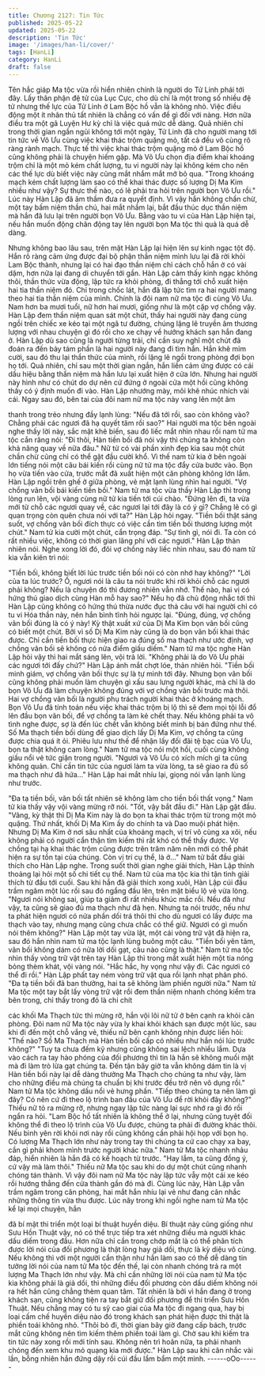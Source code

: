 ```yaml
---
title: Chương 2127: Tin Tức
published: 2025-05-22
updated: 2025-05-22
description: 'Tin Tức'
image: '/images/han-li/cover/'
tags: [HanLi]
category: HanLi
draft: false
---
```


Tên hắc giáp Ma tộc vừa rồi hiển nhiên chính là người do Tử Linh
phái tới đây.
Lấy thân phận đệ tử của Lục Cực, cho dù chỉ là một trong số
nhiều đệ tử nhưng thế lực của Tử Linh ở Lam Bộc hồ vẫn là
không nhỏ. Việc điều động một ít nhân thủ tất nhiên là chẳng có
vấn đề gì đối với nàng.
Hơn nữa điều tra một gã Luyện Hư kỳ chỉ là việc quá mức dễ
dàng.
Quả nhiên chỉ trong thời gian ngắn ngủi không tới một ngày, Tử
Linh đã cho người mang tới tin tức về Vô Ưu cùng việc khai thác
trộm quặng mỏ, tất cả đều vô cùng rõ ràng rành mạch.
Thực tế thì việc khai thác trộm quặng mỏ ở Lam Bộc hồ cũng
không phải là chuyện hiếm gặp.
Mà Vô Ưu chọn địa điểm khai khoáng trộm chỉ là một mỏ kém
chất lượng, tu vi người này lại không kém cho nên các thế lực dù
biết việc này cũng mắt nhắm mắt mở bỏ qua.
"Trong khoáng mạch kém chất lượng làm sao có thể khai thác
được số lượng Dị Ma Kim nhiều như vậy? Sự thực thế nào, có lẽ
phải tra hỏi trên người bọn Vô Ưu rồi." Lúc này Hàn Lập đã âm
thầm đưa ra quyết định.
Vì vậy hắn không chần chừ, một tay bấm niệm thần chú, hai mắt
nhắm lại, bắt đầu thúc dục thần niệm mà hắn đã lưu lại trên người
bọn Vô Ưu.
Bằng vào tu vi của Hàn Lập hiện tại, nếu hắn muốn động chân
động tay lên người bọn Ma tộc thì quả là quá dễ dàng.

Nhưng không bao lâu sau, trên mặt Hàn Lập lại hiện lên sự kinh
ngạc tột độ.
Hắn rõ ràng cảm ứng được đại bộ phận thần niệm mình lưu lại đã
rời khỏi Lam Bộc thành, nhưng lại có hai đạo thần niệm chỉ cách
chỗ hắn ở có vài dặm, hơn nữa lại đang di chuyển tới gần.
Hàn Lập cảm thấy kinh ngạc không thôi, thần thức vừa động, lập
tức ra khỏi phòng, đi thẳng tới chỗ xuất hiện hai tia thần niệm đó.
Chỉ trong chốc lát, hắn đã lập tức tìm ra hai người mang theo hai
tia thần niệm của mình.
Chính là đôi nam nữ ma tộc đi cùng Vô Ưu.
Nam hơn ba mươi tuổi, nữ hơn hai mươi, giống như là một cặp
vợ chồng vậy.
Hàn Lập đem thần niệm quan sát một chút, thấy hai người này
đang cùng ngồi trên chiếc xe kéo tại một ngã tư đường, chúng
lặng lẽ truyền âm thương lượng với nhau chuyện gì đó rồi cho xe
chạy về hướng khách sạn hắn đang ở.
Hàn Lập dù sao cũng là người từng trải, chỉ cần suy nghĩ một
chút đã đoán ra đến bảy tám phần là hai người này đang đi tìm
hắn.
Hắn khẽ mỉm cười, sau đó thu lại thần thức của mình, rồi lặng lẽ
ngồi trong phòng đợi bọn họ tới.
Quả nhiên, chỉ sau một thời gian ngắn, hắn liền cảm ứng được có
cái dấu hiệu bằng thần niệm mà hắn lưu lại xuất hiện ở cửa lớn.
Nhưng hai người này hình như có chút do dự nên cứ đứng ở
ngoài cửa một hồi cũng không thấy có ý định muốn đi vào.
Hàn Lập nhướng mày, môi khẽ nhúc nhích vài cái.
Ngay sau đó, bên tai của đôi nam nữ ma tộc này vang lên một âm

thanh trong trẻo nhưng đầy lạnh lùng:
"Nếu đã tới rồi, sao còn không vào? Chẳng phải các ngươi đã hạ
quyết tâm rồi sao?"
Hai người ma tộc bên ngoài nghe thấy lời này, sắc mặt khẽ biến,
sau đó liếc mắt nhìn nhau rồi nam tử ma tộc cắn răng nói:
"Đi thôi, Hàn tiền bối đã nói vậy thì chúng ta không còn khả năng
quay về nữa đâu."
Nữ tử có vài phần xinh đẹp kia sau một chút chần chừ cũng chỉ
có thể gật đầu cười khổ.
Vì thế nam tử kia ở bên ngoài lớn tiếng nói một câu bái kiến rồi
cùng nữ tử ma tộc đẩy cửa bước vào.
Bọn họ vừa tiến vào cửa, trước mắt đã xuất hiện một căn phòng
không lớn lắm.
Hàn Lập ngồi trên ghế ở giữa phòng, vẻ mặt lạnh lùng nhìn hai
người.
"Vợ chồng vãn bối bái kiến tiền bối." Nam tử ma tộc vừa thấy Hàn
Lập thì trong lòng run lên, vội vàng cùng nữ tử kia tiến tới cúi
chào.
"Đứng lên đi, ta vừa mới từ chỗ các ngươi quay về, các ngươi lại
tới đây là có ý gì? Chẳng lẽ có gì quan trọng còn quên chưa nói
với ta?" Hàn Lập hỏi ngay.
"Tiền bối thật sáng suốt, vợ chồng vãn bối đích thực có việc cần
tìm tiền bối thương lượng một chút." Nam tử kia cười một chút,
cẩn trọng đáp.
"Sự tình gì, nói đi. Ta còn có rất nhiều việc, không có thời gian
lãng phí với các ngươi." Hàn Lập thản nhiên nói.
Nghe xong lời đó, đôi vợ chồng này liếc nhìn nhau, sau đó nam tử
kia vẫn kiên trì nói:

"Tiền bối, không biết lời lúc trước tiền bối nói có còn nhớ hay
không?"
"Lời của ta lúc trước? Ồ, ngươi nói là câu ta nói trước khi rời khỏi
chỗ các ngươi phải không? Nếu là chuyện đó thì đương nhiên vẫn
nhớ. Thế nào, hai vị có hứng thú giao dịch cùng Hàn mỗ hay
sao?" Nếu họ đã chủ động nhắc tới thì Hàn Lập cũng không có
hứng thú thừa nước đục thả câu với hai người chỉ có tu vi Hóa
thần này, nên hắn bình tĩnh hỏi ngược lại.
"Đúng, đúng, vợ chồng vãn bối đúng là có ý này! Kỳ thật xuất xứ
của Dị Ma Kim bọn vãn bối cũng có biết một chút. Bởi vì số Dị Ma
Kim này cũng là do bọn vãn bối khai thác được. Chỉ cần tiền bối
thực hiện giao ra đúng số ma thạch như ước định, vợ chồng vãn
bối sẽ không có nửa điểm giấu diếm." Nam tử ma tộc nghe Hàn
Lập hỏi vậy thì hai mắt sáng lên, vội trả lời.
"Không phải là do Vô Ưu phái các ngươi tới đấy chứ?" Hàn Lập
ánh mắt chợt lóe, thản nhiên hỏi.
"Tiền bối minh giám, vợ chồng vãn bối thực sự là tự mình tới đây.
Nhưng bọn vãn bối cũng không phải muốn làm chuyện gì xấu sau
lưng người khác, mà chỉ là do bọn Vô Ưu đã làm chuyện không
đúng với vợ chồng vãn bối trước mà thôi.
Hai vợ chồng vãn bối là người phụ trách người khai thác ở khoáng
mạch. Bọn Vô Ưu đã tính toán nếu việc khai thác trộm bị lộ thì sẽ
đem mọi tội lỗi đổ lên đầu bọn vãn bối, để vợ chồng ta làm kẻ
chết thay. Nếu không phải ta vô tình nghe được, sợ là đến lúc
chết vẫn không biết mình bị bán đứng như thế. Số Ma thạch tiền
bối dùng để giao dịch lấy Dị Ma Kim, vợ chồng ta cũng được chia
quá ít ỏi. Phiêu lưu như thế để nhận lấy đối đãi tệ bạc của Vô Ưu,
bọn ta thật không cam lòng." Nam tử ma tộc nói một hồi, cuối
cùng không giấu nổi vẻ tức giận trong người.
"Ngươi và Vô Ưu có xích mích gì ta cũng không quản. Chỉ cần tin
tức của ngươi làm ta vừa lòng, ta sẽ giao ra đủ số ma thạch như
đã hứa…" Hàn Lập hai mắt nhíu lại, giọng nói vẫn lạnh lùng như
trước.

"Đa tạ tiền bối, vãn bối tất nhiên sẽ không làm cho tiền bối thất
vọng." Nam tử kia thấy vậy vội vàng mừng rỡ nói.
"Tốt, vậy bắt đầu đi." Hàn Lập gật đầu.
"Vâng, kỳ thật thì Dị Ma Kim này là do bọn ta khai thác trộm từ
trong một mỏ quặng. Thứ nhất, khối Dị Ma Kim ấy do chính ta và
Dao muội phát hiện. Nhưng Dị Ma Kim ở nơi sâu nhất của khoáng
mạch, vị trí vô cùng xa xôi, nếu không phải có người cẩn thận tìm
kiếm thì rất khó có thể thấy được. Vợ chồng tại hạ khai thác trộm
cũng được trên trăm năm nên mới có thể phát hiện ra sự tồn tại
của chúng. Còn vị trí cụ thể, là ở…" Nam tử bắt đầu giải thích cho
Hàn Lập nghe.
Trong suốt thời gian nghe giải thích, Hàn Lập thỉnh thoảng lại hỏi
một số chi tiết cụ thể. Nam tử của ma tộc kia thì tận tình giải thích
từ đầu tới cuối. Sau khi hắn đã giải thích xong xuôi, Hàn Lập cúi
đầu trầm ngâm một lúc rồi sau đó ngẩng đầu lên, trên mặt biểu lộ
vẻ vừa lòng.
"Ngươi nói không sai, giúp ta giảm đi rất nhiều khúc mắc rồi. Nếu
đã như vậy, ta cũng sẽ giao đủ ma thạch như đã hẹn. Nhưng ta
nói trước, nếu như ta phát hiện ngươi có nửa phần dối trá thôi thì
cho dù ngươi có lấy được ma thạch vào tay, nhưng mạng cũng
chưa chắc có thể giữ. Ngươi có gì muốn nói thêm không?" Hàn
Lập một tay vừa lật, một cái vòng trữ vật đã hiện ra, sau đó hắn
nhìn nam tử ma tộc lạnh lùng buông một câu.
"Tiền bối yên tâm, vãn bối không dám có nửa lời dối gạt, câu nào
cũng là thật." Nam tử ma tộc nhìn thấy vòng trữ vật trên tay Hàn
Lập thì trong mắt xuất hiện một tia nóng bỏng thèm khát, vội vàng
nói.
"Hắc hắc, hy vọng như vậy đi. Các ngươi có thể đi rồi." Hàn Lập
phất tay ném vòng trữ vật qua rồi lạnh nhạt phân phó.
"Đa tạ tiền bối đã ban thưởng, hai ta sẽ không làm phiền người
nữa." Nam tử Ma tộc một tay bắt lấy vòng trữ vật rồi đem thần
niệm nhanh chóng kiểm tra bên trong, chỉ thấy trong đó là chi chít

các khối Ma Thạch tức thì mừng rỡ, hắn vội lôi nữ tử ở bên cạnh
ra khỏi căn phòng.
Đôi nam nữ Ma tộc này vừa ly khai khỏi khách sạn được một lúc,
sau khi đi đến một chỗ vắng vẻ, thiếu nữ bên cạnh không nhịn
được liền hỏi:
"Thế nào? Số Ma Thạch mà Hàn tiền bối cấp có nhiều như hắn
nói lúc trước không?"
"Tuy ta chưa đếm kỹ nhưng cũng không sai lệch nhiều lắm. Dựa
vào cách ra tay hào phóng của đối phương thì tin là hắn sẽ không
muối mặt mà đi làm trò lừa gạt chúng ta. Đến tận bây giờ ta vẫn
không dám tin là vị Hàn tiền bối này lại dễ dàng thưởng Ma Thạch
cho chúng ta như vậy, làm cho những điều mà chúng ta chuẩn bị
khi trước đều trở nên vô dụng rồi." Nam tử Ma tộc không dấu nổi
vẻ hưng phấn.
"Tiếp theo chúng ta nên làm gì đây? Có nên cứ đi theo lộ trình
ban đầu của Vô Ưu để rời khỏi đây không?" Thiếu nữ tỏ ra mừng
rỡ, nhưng ngay lập tức nàng lại sực nhớ ra gì đó rồi ngẩn ra hỏi.
"Lam Bộc hồ tất nhiên là không thể ở lại, nhưng cũng tuyệt đối
không thể đi theo lộ trình của Vô Ưu được, chúng ta phải đi
đường khác thôi. Nếu bình yên rời khỏi nơi này rồi cũng không
cần phải hội họp với bọn họ. Có lượng Ma Thạch lớn như này
trong tay thì chúng ta cứ cao chạy xa bay, cần gì phải khom mình
trước người khác nữa." Nam tử Ma tộc nhanh nhảu đáp, hiển
nhiên là hắn đã có kế hoạch từ trước.
"Hay lắm, ta cũng đồng ý, cứ vậy mà làm thôi." Thiếu nữ Ma tộc
sau khi do dự một chút cũng nhanh chóng tán thành.
Vì vậy đôi nam nữ Ma tộc này lập tức vẫy một cái xe kéo rồi
hướng thẳng đến cửa thành gần đó mà đi.
Cùng lúc này, Hàn Lập vẫn trầm ngâm trong căn phòng, hai mắt
hắn nhíu lại vẻ như đang cân nhắc những thông tin vừa thu được.
Lúc nãy trong khi ngồi nghe nam tử Ma tộc kể lại mọi chuyện, hắn

đã bí mật thi triển một loại bí thuật huyền diệu.
Bí thuật này cũng giống như Sưu Hồn Thuật vậy, nó có thể trực
tiếp tra xét những điều mà người khác dấu diếm trong đầu. Hơn
nữa chỉ cần trong chớp mắt là có thể phân tích được lời nói của
đối phương là thật lòng hay giả dối, thực là kỳ diệu vô cùng.
Nếu không thì với một người cẩn thận như hắn làm sao có thể dễ
dàng tin tưởng lời nói của nam tử Ma tộc đến thế, lại còn nhanh
chóng trả ra một lượng Ma Thạch lớn như vậy.
Mà chỉ cần những lời nói của nam tử Ma tộc kia không phải là giả
dối, thì những điều đối phương còn dấu diếm không nói ra hết
hắn cũng chẳng thèm quan tâm.
Tất nhiên là bởi vì hắn đang ở trong khách sạn, cũng không tiện
ra tay bắt giữ đối phương để thi triển Sưu Hồn Thuật. Nếu chẳng
may có tu sỹ cao giai của Ma tộc đi ngang qua, hay bị loại cấm
chế huyền diệu nào đó trong khách sạn phát hiện được thì thật là
phiền toái không nhỏ.
"Thôi bỏ đi, thời gian bây giờ đang cấp bách, trước mắt cũng
không nên tìm kiếm thêm phiền toái làm gì. Chờ sau khi kiếm tra
tin tức này xong rồi mới tính sau. Không nên trì hoãn nữa, ta phải
nhanh chóng đến xem khu mỏ quạng kia mới được." Hàn Lập sau
khi cân nhắc vài lần, bỗng nhiên hắn đứng dậy rồi cúi đầu lẩm
bẩm một mình.
------oOo------
